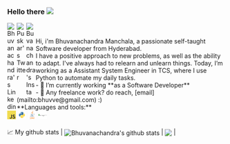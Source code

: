 ### Hello there <img src="https://media.giphy.com/media/hvRJCLFzcasrR4ia7z/giphy.gif" width="25px">
<a href="https://www.linkedin.com/in/bhuvanachandram/">
<img align="left" alt="Bhuvanachandra's Linkedin" width="22px" src="https://upload.wikimedia.org/wikipedia/commons/thumb/c/ca/LinkedIn_logo_initials.png/768px-LinkedIn_logo_initials.png" />
<a href="https://twitter.com/the_puskar">
<img align="left" alt="Puskar's Twitter" width="22px" src="https://raw.githubusercontent.com/peterthehan/peterthehan/master/assets/twitter.svg" />
</a>
<a href="https://www.instagram.com/bhuvi_bhuvvi/">
<img align="left" alt="Buvanachandra's Insta" width="22px" src="https://upload.wikimedia.org/wikipedia/commons/thumb/e/e7/Instagram_logo_2016.svg/2048px-Instagram_logo_2016.svg.png" />
</a>
<br />
<br />
Hi, i'm Bhuvanachandra Manchala, a passionate self-taught Software developer from Hyderabad. 
<br />
I have a positive approach to new problems, as well as the ability to adapt. I've always had to relearn and unlearn things. Today, I’m working as a Assistant System Engineer in TCS, where I use Python to automate my daily tasks.
 <br />
- 🔭 I’m currently working **as a Software Developer**
 <br />
- 💼 Any freelance work? do reach, [email](mailto:bhuvve@gmail.com) :)
<br />
**Languages and tools:**
<br />
<code><img height="20" src="https://raw.githubusercontent.com/github/explore/80688e429a7d4ef2fca1e82350fe8e3517d3494d/topics/javascript/javascript.png"></code>
<code><img height="20" src="https://raw.githubusercontent.com/github/explore/80688e429a7d4ef2fca1e82350fe8e3517d3494d/topics/python/python.png"></code>
<code><img height="20" src="https://raw.githubusercontent.com/github/explore/80688e429a7d4ef2fca1e82350fe8e3517d3494d/topics/java/java.png"></code>
<code><img height="20" src="https://raw.githubusercontent.com/github/explore/80688e429a7d4ef2fca1e82350fe8e3517d3494d/topics/mongodb/mongodb.png"></code>
<br />
<br />
📈 My github stats
| <img align="center" src="https://github-readme-stats.vercel.app/api?username=bhuvvi&show_icons=true&include_all_commits=true&theme=buefy&hide_border=true&&count_private=true" alt="Bhuvanachandra's github stats" /> | <img align="center" src="https://github-readme-stats.vercel.app/api/top-langs/?username=bhuvvi&layout=compact&theme=buefy&hide_border=true" /> |
